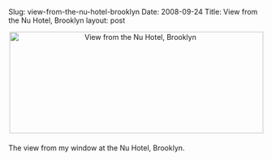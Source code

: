 Slug: view-from-the-nu-hotel-brooklyn
Date: 2008-09-24
Title: View from the Nu Hotel, Brooklyn
layout: post

<span class="mt-enclosure mt-enclosure-image" style="display: inline;"><img  alt="View from the Nu Hotel, Brooklyn" class="mt-image-center at-xid-6a010534988cd3970b0120a5b36c91970c " height="200" src="http://steveivy.typepad.com/.a/6a010534988cd3970b0120a5b36c91970c-pi" style="text-align: center; display: block; margin: 0 auto 20px;" width="500" /></span>

The view from my window at the Nu Hotel, Brooklyn.
